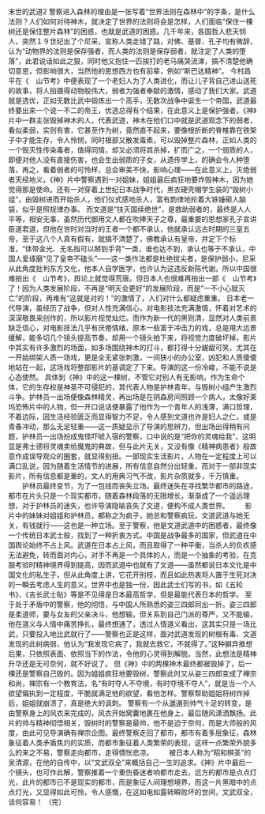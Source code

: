 末世的武道2
   警察进入森林的理由是一张写着“世界法则在森林中”的字条，是什么法则？人们如何对待神木，就决定了世界的法则将会是怎样，人们面临“保住一棵树还是保住整片森林”的困惑，也就是武道的困惑。几千年来，各国哲人悲天悯人，突然１９世纪出了个尼采，宣称人类走错了路，对佛、基督、孔子均有微辞，认为“动物界的法则是保存强者，而人类的法则是保存弱者，就注定了人类的堕落”，此君说话如此之狠，同时他又抱住一匹挨打的老马痛哭流涕，搞不清楚他确切意思，但影响很大，当然他的思想西方也有前辈，例如“斯巴达精神”。     今村昌平在《　山节考》中便表现了一个老妇人为了人类进化，而让儿子背自己进山送死的故事，将人拍摄得动物般伟大，弱者为强者奉献的激情，感动了我们大家。武道就是选优，正如无数比武中锻炼出一个高手，无数次战争中诞生一个帝国，武道最终要出来一个说一不二的帝王，优选总得有个结果，在此意义上是保护强者。《神》片中一群主张毁掉神木的人，代表武道，神木在他们口中就是武道观念下的弱者，看似柔弱，实则有害，它甚至作为树，竟然直不起来，要像根折断的脊椎靠在铁架子中才能生存，令人怜悯，同时根部又散发毒素，可以毁掉整片森林，正如人类的一个毁灭性传染毒者，值得同情，却又必须将其杀掉，扩而广之，一个弱质的人，即便对他人没有直接伤害，也会生出弱质的子女，从遗传学上，的确会令人种堕落，再之，看着弱者的可怜样，总会审美不快，影响心理——在此意义上，灭绝弱者天经地义，《神》片中警察遇到一对姐妹，姐姐最后疯狂地要炸毁神木，因为她觉得那是使命。还有一对穿着上世纪日本战争时代，黑衣硬壳帽学生装的“毁树小组”，由毁树进而开始杀人，他们仪式感地杀人，富有韵律地抡着大铁锤砸人脑袋，似乎是照规律办事。   而文道是“扶灭国续绝世”，是救助弱者的，最终是人人平等，相安无事，虽然历代御用文人都在吹捧天子之尊，最重要的思想家孔子宣讲臣道君道，但他在世时对当时的王者一个都不承认，他就承认远古时期的三皇五帝，至于这八个人真有假有，就搞不清楚了，佛教承认有皇帝，并定下个标准，“体带金光、无名指可以掰到手背”一类，谁也达不到，承认也等于不承认，中国人爱琢磨“见了皇帝不磕头”——这一类作法都是杜绝拔尖者，是保护弱小，尼采从此角度批判东方文化，他本人自学医学，也许认为这违反新陈代谢。所以中国很难拍出《　山节考》，舆论上就觉得荒唐。但日本人也很难再拍出一部《　山节考》了！因为人类发展阶段，不再是“明天会更好”的发展阶段，而是“一不小心就灭亡”的阶段，再难有“这就是对的！”的激情了，人们对什么都疑虑重重。   日本老一代导演，虽经历了战争，但对人性充满信心，对电影技法充满激情，怀着对艺术的深深敬畏来创作的，所以影片视觉灿烂。而作为新一代的黑则清，显然对人类前景缺乏信心，对电影技法几乎有厌倦情绪，原本一些富于冲击力的戏，总是用大远景缓解，能多切几个镜头提高节奏，却用一个镜头拍下来，将视觉力度破坏掉，影片中其实有许多激烈的场面，如多场围绕神木的打斗，都打得十分龌龊可笑，尤其在一开始绑架人质一场戏，更是全无紧张刺激，一间狭小的办公室，凶犯和人质傻傻地站在一起，这场戏将整部影片的基调定了下来。导演的这一份冷峻，不能不说是心态使然。   具体到《神》中的这一棵树，不管它对别人有无影响，作为生命个体，它的生存权是神圣不可侵犯的，其代表人物是护林青年，与毁树小组产生激烈斗争。护林员一出场便像森林精灵，再出场是在阴森房间照顾一个病人，太像好莱坞恐怖片中的人物，但一开口说话便暴露了他作为一个青年人的浅薄，满口哲理，不着边际，因生活经验匮乏而显得智力不足，令人感到文道也许是妇人之仁，或是青春冲动，那么无足轻重——这一质疑显示了导演的思辨力，但出场出得稍有问题，护林员一出场扮成鬼怪吓唬入宿的警察，口中说的是“把你的灵魂给我”，这明显是弗士德将灵魂卖给魔鬼的典故，但与此片无关，又没有像《精神病患者》般故意作成误导观众的圈套，就显得别扭。一部现实生活影片，人物在一定程度上可以满口乱说，因为随着生活情节的进展，所有信息自然分出轻重，而对于一部非现实影片，所有信息都是重的，文人的用典习气不改，影片杂质就多，千万慎重。  　　护林员最终变节，为了一包钱而丧失立场。最终迷失在寻找繁华都市的路途，都市在片头只是一个现实都市，随着森林段落的无限增长，渐渐成了一个遥远理想，对于护林员的迷失，也许导演隐喻丧失了文道，便构不成人类世界。  　　影片中的妹妹对姐姐和护林员，都称之为疯子，她总和警察疯玩，文道武道与她无关，有钱就行——这也是一种立场。至于警察，他是文道武道中的困惑者，最终像一个传统日本武士般，找到了一种折衷方式。中国是战争最多的国家，但武道在中国舆论始终不占上风。武道在日本占上风，而且取得了一种平衡，当杀人的负疚感无法避免，转而面对内心，对手不再是一个具体的人，而是一个抽象的考验，在克服考验时精神境界得到提高，因而武道中也就有了文道——虽然都说日本文化是中国文化的私生子，但从此角度上讲，它花开别枝，而且如此热衷将人置于生死对决的一瞬去考虑人生的意义，世界中也是独一份，因此武士们写的书，如《五轮书》、《吉长武士贴》等是不见得是日本最高哲学，但是最能代表日本的哲学。   至于处于矛盾中的警察，他的彻悟，与中国人所熟悉的姿三四郎同出一折。姿三四郎是柔道师，要与女友的父亲决斗，他想输，但关系到自己门派的尊严，又不能输，他在道义与人情中痛苦挣扎，最终想通了，透过人情道义看出，这其实只是一场比武，只要投入地比武就行了——警察也正是这样，面对武道发现的树根有毒、文道发现的此树病弱，他认为“我发现它病了，我就去救它，不就得了。”这种摒弃推想后果，只依照表面、依照当下的作法，令他的心灵得到解脱。当然，此想法是精神升华还是无可奈何，就不好说了。   但《神》中的两棵神木最终都被毁掉了，后一棵还是警察自己毁的。因为姐姐疯狂地要毁树，警察此时又从姿三四郎变成了禅宗和尚，禅宗有一个教育法，名“有时夺人不夺境，有时夺境不夺人”，就是当一个人欲望偏执到一定程度，干脆就满足他的欲望，看他怎样。警察帮助姐姐将树炸掉后，姐姐就崩溃了，真是绝大的讽刺。   警察有一个从邋遢到帅气十足的转变，是由警察身上的风衣来完成的，风衣开始窝囊地裹在他身上，最后随风潇洒飘扬。此片的帅与精神彻悟相关，毁树时的警察是最帅，他不是迫于奈何，而是大师般的风度，由此可见导演确有禅宗企图。最终警察走回了都市，都市有着多层象征，森林象征着人类矛盾焦灼的实质，而都市象征着人类繁荣的表现，这样一点繁荣外貌多么的来之不易，警察走向都市，走得惆怅悲凉。  　　被日本人称为“昭和棋圣”的吴清源，在他的自传中，以“文武双全”来概括自己一生的追求。《神》片中最后一个镜头，也可作此解，警察推着一个重伤昏迷者响都市走去，远方的都市是点点灯光，此片的都市已不是现实的都市，而是象征人间理想境界，而这一片黑暗中的点点灯光，又显得如此可怜，令人感慨，在这如电如露转瞬败坏的世间，文武双全，谈何容易！        （完） 
